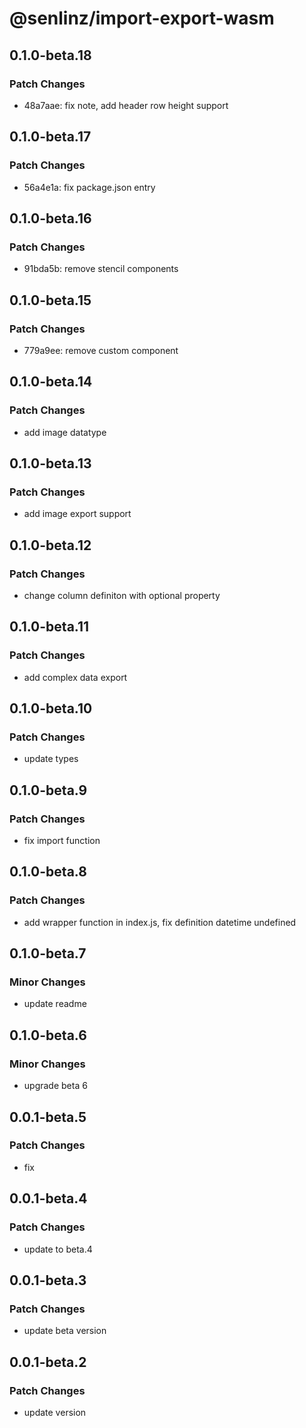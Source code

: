 # @senlinz/import-export-wasm

## 0.1.0-beta.18

### Patch Changes

- 48a7aae: fix note, add header row height support

## 0.1.0-beta.17

### Patch Changes

- 56a4e1a: fix package.json entry

## 0.1.0-beta.16

### Patch Changes

- 91bda5b: remove stencil components

## 0.1.0-beta.15

### Patch Changes

- 779a9ee: remove custom component

## 0.1.0-beta.14

### Patch Changes

- add image datatype

## 0.1.0-beta.13

### Patch Changes

- add image export support

## 0.1.0-beta.12

### Patch Changes

- change column definiton with optional property

## 0.1.0-beta.11

### Patch Changes

- add complex data export

## 0.1.0-beta.10

### Patch Changes

- update types

## 0.1.0-beta.9

### Patch Changes

- fix import function

## 0.1.0-beta.8

### Patch Changes

- add wrapper function in index.js, fix definition datetime undefined

## 0.1.0-beta.7

### Minor Changes

- update readme

## 0.1.0-beta.6

### Minor Changes

- upgrade beta 6

## 0.0.1-beta.5

### Patch Changes

- fix

## 0.0.1-beta.4

### Patch Changes

- update to beta.4

## 0.0.1-beta.3

### Patch Changes

- update beta version

## 0.0.1-beta.2

### Patch Changes

- update version
